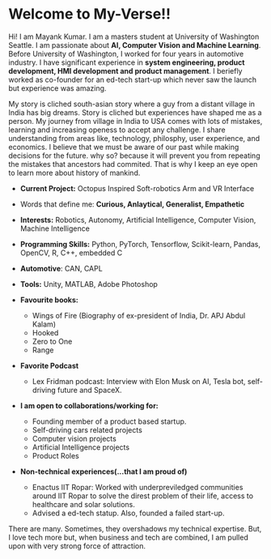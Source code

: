 # Welcome to My-Verse!!
Hi! I am Mayank Kumar. I am a masters student at University of Washington Seattle. I am passionate about **AI, Computer Vision and Machine Learning**. Before University of Washington, I worked for four years in automotive industry. I have significant experience in **system engineering, product development, HMI development and product management**. I beriefly worked as co-founder for an ed-tech start-up which never saw the launch but experience was amazing.

My story is cliched south-asian story where a guy from a distant village in India has big dreams. Story is cliched but experiences have shaped me as a person. My journey from village in India to USA comes with lots of mistakes, learning and increasing openess to accept any challenge. I share understanding from areas like, technology, philosphy, user experience, and economics. I believe that we must be aware of our past while making decisions for the future. why so? because it will prevent you from repeating the mistakes that ancestors had commited. That is why I keep an eye open to learn more about history of mankind. 

- **Current Project:** Octopus Inspired Soft-robotics Arm and VR Interface

- Words that define me: **Curious, Anlaytical, Generalist, Empathetic**

- **Interests:** Robotics, Autonomy, Artificial Intelligence, Computer Vision, Machine Intelligence

- **Programming Skills:** Python, PyTorch, Tensorflow, Scikit-learn, Pandas, OpenCV, R, C++, embedded C

- **Automotive**: CAN, CAPL

- **Tools:** Unity, MATLAB, Adobe Photoshop

- **Favourite books:**
  - Wings of Fire (Biography of ex-president of India, Dr. APJ Abdul Kalam)
  - Hooked
  - Zero to One 
  - Range 

- **Favorite Podcast**
  - Lex Fridman podcast: Interview with Elon Musk on AI, Tesla bot, self-driving future and SpaceX.

- **I am open to collaborations/working for:**
  - Founding member of a product based startup. 
  - Self-driving cars related projects 
  - Computer vision projects
  - Artificial Intelligence projects 
  - Product Roles

- **Non-technical experiences(...that I am proud of)**
  - Enactus IIT Ropar: Worked with underpreviledged communities around IIT Ropar to solve the direst problem of their life, access to healthcare and solar solutions. 
  - Advised a ed-tech statup. Also, founded a failed start-up.

There are many. Sometimes, they overshadows my technical expertise. But, I love tech more but, when business and tech are combined, I am pulled upon with very strong force of attraction. 

